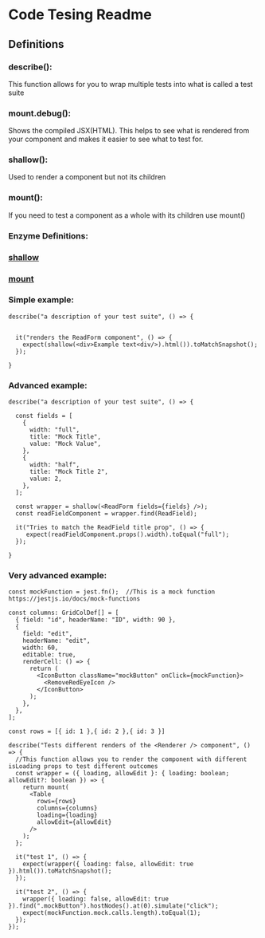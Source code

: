# Code Tesing Readme


## Definitions

### **describe():**
This function allows for you to wrap multiple tests into what is called a test suite


### **mount.debug():** 
Shows the compiled JSX(HTML). This helps to see what is rendered from your component and makes it easier to see what to test for.

### **shallow():**
Used to render a component but not its children

### **mount():**
If you need to test a component as a whole with its children use mount()



### Enzyme Definitions:

### [shallow](https://enzymejs.github.io/enzyme/docs/api/shallow.html)

### [mount](https://enzymejs.github.io/enzyme/docs/api/ReactWrapper/mount.html)




### **Simple example:**

```
describe("a description of your test suite", () => {


  it("renders the ReadForm component", () => {
    expect(shallow(<div>Example text<div/>).html()).toMatchSnapshot();
  });

}
```

### **Advanced example:**

```
describe("a description of your test suite", () => {

  const fields = [
    {
      width: "full",
      title: "Mock Title",
      value: "Mock Value",
    },
    {
      width: "half",
      title: "Mock Title 2",
      value: 2,
    },
  ];

  const wrapper = shallow(<ReadForm fields={fields} />);
  const readFieldComponent = wrapper.find(ReadField);

  it("Tries to match the ReadField title prop", () => {
     expect(readFieldComponent.props().width).toEqual("full");
  });

}
```

### **Very advanced example:**

```
const mockFunction = jest.fn();  //This is a mock function https://jestjs.io/docs/mock-functions

const columns: GridColDef[] = [
  { field: "id", headerName: "ID", width: 90 },
  {
    field: "edit",
    headerName: "edit",
    width: 60,
    editable: true,
    renderCell: () => {
      return (
        <IconButton className="mockButton" onClick={mockFunction}>
          <RemoveRedEyeIcon />
        </IconButton>
      );
    },
  },
];

const rows = [{ id: 1 },{ id: 2 },{ id: 3 }]

describe("Tests different renders of the <Renderer /> component", () => {
  //This function allows you to render the component with different isLoading props to test different outcomes
  const wrapper = ({ loading, allowEdit }: { loading: boolean; allowEdit?: boolean }) => {
    return mount(
      <Table
        rows={rows}
        columns={columns}
        loading={loading}
        allowEdit={allowEdit}
      />
    );
  };

  it("test 1", () => {
    expect(wrapper({ loading: false, allowEdit: true }).html()).toMatchSnapshot();
  });

  it("test 2", () => {
    wrapper({ loading: false, allowEdit: true }).find(".mockButton").hostNodes().at(0).simulate("click");
    expect(mockFunction.mock.calls.length).toEqual(1);
  });
});

```

<br />

